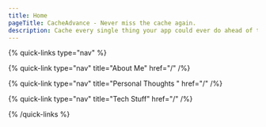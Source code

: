 ```yaml
---
title: Home
pageTitle: CacheAdvance - Never miss the cache again.
description: Cache every single thing your app could ever do ahead of time, so your code never even has to run at all.
---
```


{% quick-links type="nav" %}

{% quick-link type="nav" title="About Me" href="/" /%}

{% quick-link type="nav" title="Personal Thoughts " href="/" /%}

{% quick-link type="nav" title="Tech Stuff" href="/" /%}

{% /quick-links %}
